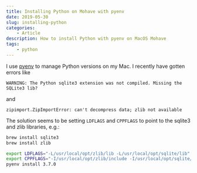 ```yaml
---
title: Installing Python on Mohave with pyenv
date: 2019-05-30
slug: installing-python
categories:
    - Article
description: How to install Python with pyenv on MacOS Mohave
tags:
    - python
---
```


I use [pyenv](https://github.com/pyenv/pyenv) to manage Python versions on my Mac. I recently have gotten errors like

```
WARNING: The Python sqlite3 extension was not compiled. Missing the SQLite3 lib?
```

and

```
zipimport.ZipImportError: can't decompress data; zlib not available
```

The solution seems to be setting `LDFLAGS` and `CPPFLAGS` to point to the sqlite3 and zlib libraries, e.g.:

```bash
brew install sqlite3
brew install zlib

export LDFLAGS="-L/usr/local/opt/zlib/lib -L/usr/local/opt/sqlite/lib"
export CPPFLAGS="-I/usr/local/opt/zlib/include -I/usr/local/opt/sqlite/include"
pyenv install 3.7.0
```
